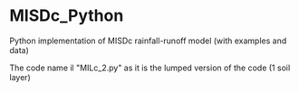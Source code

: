 # MISDc_Python
Python implementation of MISDc rainfall-runoff model (with examples and data)

The code name il "MILc_2.py" as it is the lumped version of the code (1 soil layer)
